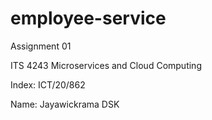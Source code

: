 # employee-service

Assignment 01

ITS 4243 Microservices and Cloud Computing

Index: ICT/20/862 

Name: Jayawickrama DSK
 
